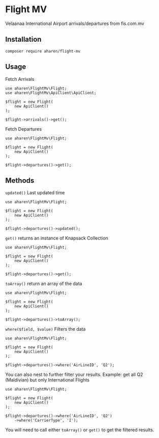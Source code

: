 # Flight MV

Velaanaa International Airport arrivals/departures from fis.com.mv

## Installation

```
composer require aharen/flight-mv
```

## Usage

Fetch Arrivals

```
use aharen\FlightMv\Flight;
use aharen\FlightMv\ApiClient\ApiClient;

$flight = new Flight(
    new ApiClient()
);

$flight->arrivals()->get();
```

Fetch Departures

```
use aharen\FlightMv\Flight;

$flight = new Flight(
    new ApiClient()
);

$flight->departures()->get();
```

## Methods

`updated()` Last updated time

```
use aharen\FlightMv\Flight;

$flight = new Flight(
    new ApiClient()
);

$flight->departures()->updated();
```

`get()` returns an instance of Knapsack Collection

```
use aharen\FlightMv\Flight;

$flight = new Flight(
    new ApiClient()
);

$flight->departures()->get();
```

`toArray()` return an array of the data

```
use aharen\FlightMv\Flight;

$flight = new Flight(
    new ApiClient()
);

$flight->departures()->toArray();
```

`where($field, $value)` Filters the data

```
use aharen\FlightMv\Flight;

$flight = new Flight(
    new ApiClient()
);

$flight->departures()->where('AirLineID', 'Q2');
```

You can also nest to further filter your results. Example: get all Q2 (Maldivian) but only International Flights

```
use aharen\FlightMv\Flight;

$flight = new Flight(
    new ApiClient()
);

$flight->departures()->where('AirLineID', 'Q2')
    ->where('CarrierType', 'I');
```

You will need to call either `toArray()` or `get()` to get the filtered results.
